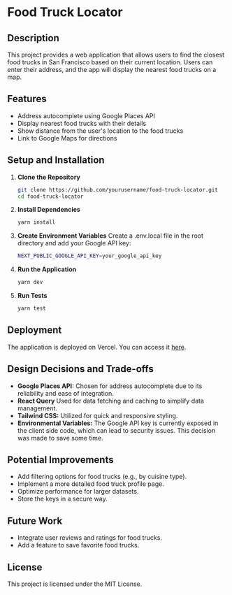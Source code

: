 # Food Truck Locator

## Description

This project provides a web application that allows users to find the closest food trucks in San Francisco based on their current location. Users can enter their address, and the app will display the nearest food trucks on a map.

## Features

- Address autocomplete using Google Places API
- Display nearest food trucks with their details
- Show distance from the user's location to the food trucks
- Link to Google Maps for directions

## Setup and Installation

1. **Clone the Repository**

   ```bash
   git clone https://github.com/yourusername/food-truck-locator.git
   cd food-truck-locator
   ```

2. **Install Dependencies**

   ```bash
   yarn install
   ```

3. **Create Environment Variables**
   Create a .env.local file in the root directory and add your Google API key:

   ```bash
   NEXT_PUBLIC_GOOGLE_API_KEY=your_google_api_key
   ```

4. **Run the Application**

   ```bash
   yarn dev
   ```

5. **Run Tests**
   ```bash
   yarn test
   ```

## Deployment

The application is deployed on Vercel. You can access it [here](https://food-truck-reviews.vercel.app/).

## Design Decisions and Trade-offs

- **Google Places API:** Chosen for address autocomplete due to its reliability and ease of integration.
- **React Query** Used for data fetching and caching to simplify data management.
- **Tailwind CSS:** Utilized for quick and responsive styling.
- **Environmental Variables:** The Google API key is currently exposed in the client side code, which can lead to security issues. This decision was made to save some time.

## Potential Improvements

- Add filtering options for food trucks (e.g., by cuisine type).
- Implement a more detailed food truck profile page.
- Optimize performance for larger datasets.
- Store the keys in a secure way.

## Future Work

- Integrate user reviews and ratings for food trucks.
- Add a feature to save favorite food trucks.

## License

This project is licensed under the MIT License.
